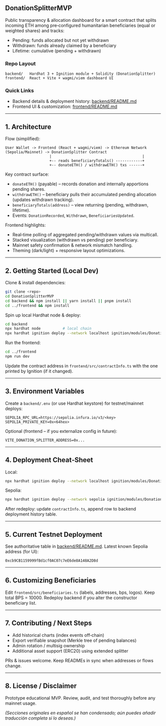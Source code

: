 ## DonationSplitterMVP
Public transparency & allocation dashboard for a smart contract that splits incoming ETH among pre‑configured humanitarian beneficiaries (equal or weighted shares) and tracks:

- Pending: funds allocated but not yet withdrawn
- Withdrawn: funds already claimed by a beneficiary
- Lifetime: cumulative (pending + withdrawn)

### Repo Layout
```
backend/   Hardhat 3 + Ignition module + Solidity (DonationSplitter)
frontend/  React + Vite + wagmi/viem dashboard UI
```

### Quick Links
- Backend details & deployment history: [backend/README.md](./backend/README.md)
- Frontend UI & customization: [frontend/README.md](./frontend/README.md)

---
## 1. Architecture
Flow (simplified):
```
User Wallet -> Frontend (React + wagmi/viem) -> Ethereum Network (Sepolia/Mainnet) -> DonationSplitter Contract
					|                                         |
					+-- reads beneficiaryTotals() ------------+
					+-- donateETH() / withdrawETH() txs ------+
```

Key contract surface:
- `donateETH()` (payable) – records donation and internally apportions pending shares.
- `withdrawETH()` – beneficiary pulls their accumulated pending allocation (updates withdrawn tracking).
- `beneficiaryTotals(address)` – view returning (pending, withdrawn, lifetime).
- Events: `DonationRecorded`, `Withdrawn`, `BeneficiariesUpdated`.

Frontend highlights:
- Real‑time polling of aggregated pending/withdrawn values via multicall.
- Stacked visualization (withdrawn vs pending) per beneficiary.
- Mainnet safety confirmation & network mismatch handling.
- Theming (dark/light) + responsive layout optimizations.

---
## 2. Getting Started (Local Dev)
Clone & install dependencies:
```bash
git clone <repo>
cd DonationSplitterMVP
cd backend && npm install || yarn install || pnpm install
cd ../frontend && npm install
```

Spin up local Hardhat node & deploy:
```bash
cd backend
npx hardhat node          # local chain
npx hardhat ignition deploy --network localhost ignition/modules/DonationSplitter.ts
```

Run the frontend:
```bash
cd ../frontend
npm run dev
```

Update the contract address in `frontend/src/contractInfo.ts` with the one printed by Ignition (if it changed).

---
## 3. Environment Variables
Create a `backend/.env` (or use Hardhat keystore) for testnet/mainnet deploys:
```
SEPOLIA_RPC_URL=https://sepolia.infura.io/v3/<key>
SEPOLIA_PRIVATE_KEY=0x<64hex>
```
Optional (frontend – if you externalize config in future):
```
VITE_DONATION_SPLITTER_ADDRESS=0x...
```

---
## 4. Deployment Cheat‑Sheet
Local:
```bash
npx hardhat ignition deploy --network localhost ignition/modules/DonationSplitter.ts
```
Sepolia:
```bash
npx hardhat ignition deploy --network sepolia ignition/modules/DonationSplitter.ts
```
After redeploy: update `contractInfo.ts`, append row to backend deployment history table.

---
## 5. Current Testnet Deployment
See authoritative table in [backend/README.md](./backend/README.md#deployment-history). Latest known Sepolia address (for UI):
```
0xcb9CB1159999fBd1cf0AC07c7eE6de8A148A2D8d
```

---
## 6. Customizing Beneficiaries
Edit `frontend/src/beneficiaries.ts` (labels, addresses, bps, logos). Keep total BPS = 10000. Redeploy backend if you alter the constructor beneficiary list.

---
## 7. Contributing / Next Steps
- Add historical charts (index events off‑chain)
- Export verifiable snapshot (Merkle tree of pending balances)
- Admin rotation / multisig ownership
- Additional asset support (ERC20) using extended splitter

PRs & issues welcome. Keep READMEs in sync when addresses or flows change.

---
## 8. License / Disclaimer
Prototype educational MVP. Review, audit, and test thoroughly before any mainnet usage.

*(Secciones originales en español se han condensado; aún puedes añadir traducción completa si lo deseas.)*
